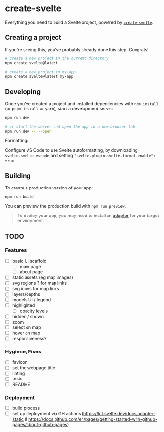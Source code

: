 # create-svelte

Everything you need to build a Svelte project, powered by [`create-svelte`](https://github.com/sveltejs/kit/tree/main/packages/create-svelte).

## Creating a project

If you're seeing this, you've probably already done this step. Congrats!

```bash
# create a new project in the current directory
npm create svelte@latest

# create a new project in my-app
npm create svelte@latest my-app
```

## Developing

Once you've created a project and installed dependencies with `npm install` (or `pnpm install` or `yarn`), start a development server:

```bash
npm run dev

# or start the server and open the app in a new browser tab
npm run dev -- --open
```

Formatting:

Configure VS Code to use Svelte autoformatting, by downloading `svelte.svelte-vscode` and setting `"svelte.plugin.svelte.format.enable": true`.

## Building

To create a production version of your app:

```bash
npm run build
```

You can preview the production build with `npm run preview`.

> To deploy your app, you may need to install an [adapter](https://kit.svelte.dev/docs/adapters) for your target environment.

## TODO

### Features

- [ ] basic UI scaffold
  - [ ] main page
  - [ ] about page
- [ ] static assets (eg map images)
- [ ] svg regions ? for map links
- [ ] svg icons for map links
- [ ] layers/depths
- [ ] models UI / legend
- [ ] highlighted
  - [ ] opacity levels
- [ ] hidden / shown
- [ ] zoom
- [ ] select on map
- [ ] hover on map
- [ ] responsiveness?

### Hygiene, Fixes

- [ ] favicon
- [ ] set the webpage title
- [ ] linting
- [ ] tests
- [ ] README

### Deployment

- [ ] build process
- [ ] set up deployment via GH actions (https://kit.svelte.dev/docs/adapter-static & https://docs.github.com/en/pages/getting-started-with-github-pages/about-github-pages)
